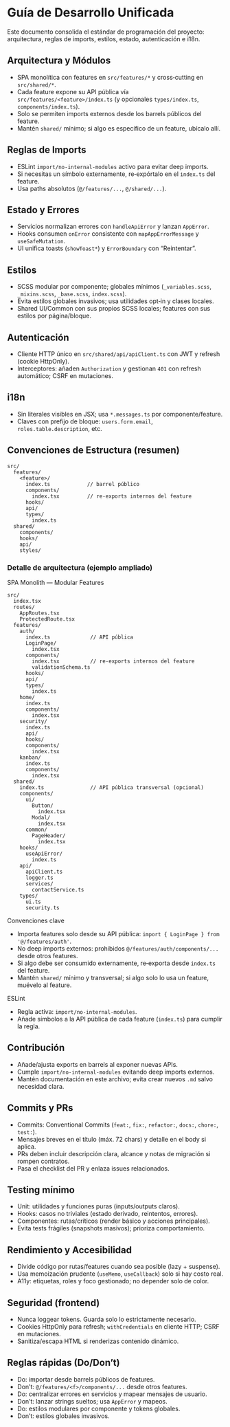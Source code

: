 # Guía de Desarrollo Unificada

Este documento consolida el estándar de programación del proyecto: arquitectura, reglas de imports, estilos, estado, autenticación e i18n.

## Arquitectura y Módulos
- SPA monolítica con features en `src/features/*` y cross‑cutting en `src/shared/*`.
- Cada feature expone su API pública vía `src/features/<feature>/index.ts` (y opcionales `types/index.ts`, `components/index.ts`).
- Solo se permiten imports externos desde los barrels públicos del feature.
- Mantén `shared/` mínimo; si algo es específico de un feature, ubícalo allí.

## Reglas de Imports
- ESLint `import/no-internal-modules` activo para evitar deep imports.
- Si necesitas un símbolo externamente, re‑expórtalo en el `index.ts` del feature.
- Usa paths absolutos (`@/features/...`, `@/shared/...`).

## Estado y Errores
- Servicios normalizan errores con `handleApiError` y lanzan `AppError`.
- Hooks consumen `onError` consistente con `mapAppErrorMessage` y `useSafeMutation`.
- UI unifica toasts (`showToast*`) y `ErrorBoundary` con “Reintentar”.

## Estilos
- SCSS modular por componente; globales mínimos (`_variables.scss`, `_mixins.scss`, `_base.scss`, `index.scss`).
- Evita estilos globales invasivos; usa utilidades opt‑in y clases locales.
- Shared UI/Common con sus propios SCSS locales; features con sus estilos por página/bloque.

## Autenticación
- Cliente HTTP único en `src/shared/api/apiClient.ts` con JWT y refresh (cookie HttpOnly).
- Interceptores: añaden `Authorization` y gestionan `401` con refresh automático; CSRF en mutaciones.

## i18n
- Sin literales visibles en JSX; usa `*.messages.ts` por componente/feature.
- Claves con prefijo de bloque: `users.form.email`, `roles.table.description`, etc.

## Convenciones de Estructura (resumen)
```
src/
  features/
    <feature>/
      index.ts            // barrel público
      components/
        index.tsx         // re‑exports internos del feature
      hooks/
      api/
      types/
        index.ts
  shared/
    components/
    hooks/
    api/
    styles/
```

### Detalle de arquitectura (ejemplo ampliado)

SPA Monolith — Modular Features

```
src/
  index.tsx
  routes/
    AppRoutes.tsx
    ProtectedRoute.tsx
  features/
    auth/
      index.ts             // API pública
      LoginPage/
        index.tsx
      components/
        index.tsx          // re-exports internos del feature
        validationSchema.ts
      hooks/
      api/
      types/
        index.ts
    home/
      index.ts
      components/
        index.tsx
    security/
      index.ts
      api/
      hooks/
      components/
        index.tsx
    kanban/
      index.ts
      components/
        index.tsx
  shared/
    index.ts               // API pública transversal (opcional)
    components/
      ui/
        Button/
          index.tsx
        Modal/
          index.tsx
      common/
        PageHeader/
          index.tsx
    hooks/
      useApiError/
        index.ts
    api/
      apiClient.ts
      logger.ts
      services/
        contactService.ts
    types/
      ui.ts
      security.ts
```

Convenciones clave
- Importa features solo desde su API pública: `import { LoginPage } from '@/features/auth'`.
- No deep imports externos: prohibidos `@/features/auth/components/...` desde otros features.
- Si algo debe ser consumido externamente, re‑exporta desde `index.ts` del feature.
- Mantén `shared/` mínimo y transversal; si algo solo lo usa un feature, muévelo al feature.

ESLint
- Regla activa: `import/no-internal-modules`.
- Añade símbolos a la API pública de cada feature (`index.ts`) para cumplir la regla.

## Contribución
- Añade/ajusta exports en barrels al exponer nuevas APIs.
- Cumple `import/no-internal-modules` evitando deep imports externos.
- Mantén documentación en este archivo; evita crear nuevos `.md` salvo necesidad clara.

## Commits y PRs
- Commits: Conventional Commits (`feat:`, `fix:`, `refactor:`, `docs:`, `chore:`, `test:`).
- Mensajes breves en el título (máx. 72 chars) y detalle en el body si aplica.
- PRs deben incluir descripción clara, alcance y notas de migración si rompen contratos.
- Pasa el checklist del PR y enlaza issues relacionados.

## Testing mínimo
- Unit: utilidades y funciones puras (inputs/outputs claros).
- Hooks: casos no triviales (estado derivado, reintentos, errores).
- Componentes: rutas/críticos (render básico y acciones principales).
- Evita tests frágiles (snapshots masivos); prioriza comportamiento.

## Rendimiento y Accesibilidad
- Divide código por rutas/features cuando sea posible (lazy + suspense).
- Usa memoización prudente (`useMemo`, `useCallback`) solo si hay costo real.
- A11y: etiquetas, roles y foco gestionado; no depender solo de color.

## Seguridad (frontend)
- Nunca loggear tokens. Guarda solo lo estrictamente necesario.
- Cookies HttpOnly para refresh; `withCredentials` en cliente HTTP; CSRF en mutaciones.
- Sanitiza/escapa HTML si renderizas contenido dinámico.

## Reglas rápidas (Do/Don’t)
- Do: importar desde barrels públicos de features.
- Don’t: `@/features/<f>/components/...` desde otros features.
- Do: centralizar errores en servicios y mapear mensajes de usuario.
- Don’t: lanzar strings sueltos; usa `AppError` y mapeos.
- Do: estilos modulares por componente y tokens globales.
- Don’t: estilos globales invasivos.
